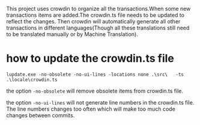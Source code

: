 This project uses crowdin to organize all the transactions.When some new transactions items are added.The crowdin.ts file needs to be updated to reflect the changes.   Then crowdin will automatically generate all other transactions in different languages(Though all these translations still need to be translated manually or by Machine Translation).

# how to update the crowdin.ts file

```
lupdate.exe -no-obsolete -no-ui-lines -locations none .\src\   -ts .\locale\crowdin.ts
```

the option `-no-obsolete`  will remove obsolete items from crowdin.ts file.

the option `-no-ui-lines` will not generate line numbers in the crowdin.ts file.  The line numbers changes too often which will make too much code changes  between commits.